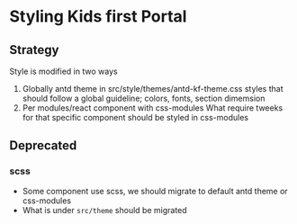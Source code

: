 # Styling Kids first Portal

## Strategy

Style is modified in two ways

1. Globally antd theme in src/style/themes/antd-kf-theme.css
   styles that should follow a global guideline; colors, fonts, section dimemsion
2. Per modules/react component with css-modules
   What require tweeks for that specific component should be styled in css-modules

## Deprecated

### scss

- Some component use scss, we should migrate to default antd theme or css-modules
- What is under `src/theme` should be migrated
